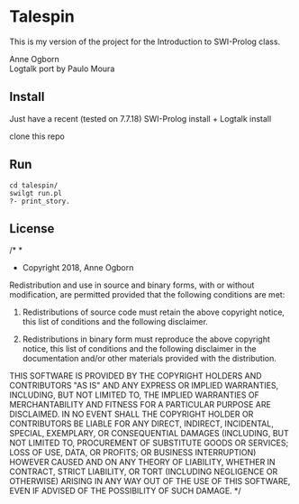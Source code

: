 # Talespin

This is my version of the project for the Introduction to SWI-Prolog class.

Anne Ogborn  
Logtalk port by Paulo Moura

## Install 

Just have a recent (tested on 7.7.18) SWI-Prolog install + Logtalk install

clone this repo

## Run

	cd talespin/
	swilgt run.pl
	?- print_story.

## License

/*
 * 
 * Copyright 2018, Anne Ogborn

Redistribution and use in source and binary forms, with or without modification, are permitted provided that the following conditions are met:

1. Redistributions of source code must retain the above copyright notice, this list of conditions and the following disclaimer.

2. Redistributions in binary form must reproduce the above copyright notice, this list of conditions and the following disclaimer in the documentation and/or other materials provided with the distribution.

THIS SOFTWARE IS PROVIDED BY THE COPYRIGHT HOLDERS AND CONTRIBUTORS "AS IS" AND ANY EXPRESS OR IMPLIED WARRANTIES, INCLUDING, BUT NOT LIMITED TO, THE IMPLIED WARRANTIES OF MERCHANTABILITY AND FITNESS FOR A PARTICULAR PURPOSE ARE DISCLAIMED. IN NO EVENT SHALL THE COPYRIGHT HOLDER OR CONTRIBUTORS BE LIABLE FOR ANY DIRECT, INDIRECT, INCIDENTAL, SPECIAL, EXEMPLARY, OR CONSEQUENTIAL DAMAGES (INCLUDING, BUT NOT LIMITED TO, PROCUREMENT OF SUBSTITUTE GOODS OR SERVICES; LOSS OF USE, DATA, OR PROFITS; OR BUSINESS INTERRUPTION) HOWEVER CAUSED AND ON ANY THEORY OF LIABILITY, WHETHER IN CONTRACT, STRICT LIABILITY, OR TORT (INCLUDING NEGLIGENCE OR OTHERWISE) ARISING IN ANY WAY OUT OF THE USE OF THIS SOFTWARE, EVEN IF ADVISED OF THE POSSIBILITY OF SUCH DAMAGE.
*/


